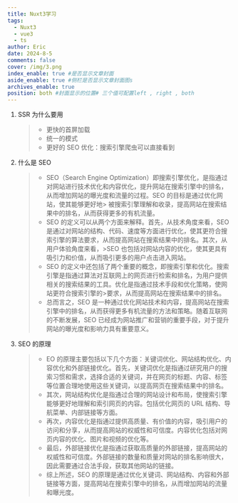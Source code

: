```yaml
---
title: Nuxt3学习
tags:
  - Nuxt3
  - vue3
  - ts
author: Eric
date: 2024-8-5
comments: false
cover: /img/3.png
index_enable: true #是否显示文章封面
aside_enable: true #侧栏是否显示文章封面图s
archives_enable: true
position: both #封面显示的位置# 三个值可配置left , right , both
---
```


1. SSR 为什么要用
   > - 更快的首屏加载
   > - 统一的模式
   > - 更好的 SEO 优化：搜索引擎爬虫可以直接看到
2. 什么是 SEO

   > - SEO（Search Engine Optimization）即搜索引擎优化，是指通过对网站进行技术优化和内容优化，提升网站在搜索引擎中的排名，从而增加网站的曝光度和流量的过程。SEO 的目标是通过优化网站，使其能够更好地> 被搜索引擎理解和收录，提高网站在搜索结果中的排名，从而获得更多的有机流量。
   > - SEO 的定义可以从两个方面来解释。首先，从技术角度来看，SEO 是通过对网站的结构、代码、速度等方面进行优化，使其更符合搜索引擎的算法要求，从而提高网站在搜索结果中的排名。其次，从用户体验角度来看，>SEO 也包括对网站内容的优化，使其更具有吸引力和价值，从而吸引更多的用户点击进入网站。
   > - SEO 的定义中还包括了两个重要的概念，即搜索引擎和优化。搜索引擎是指通过算法对互联网上的网页进行检索和排名，为用户提供相关的搜索结果的工具。优化是指通过技术手段和优化策略，使网站更符合搜索引擎的>要求，从而提高网站在搜索结果中的排名。
   > - 总而言之，SEO 是一种通过优化网站技术和内容，提高网站在搜索引擎中的排名，从而获得更多有机流量的方法和策略。随着互联网的不断发展，SEO 已经成为网站推广和营销的重要手段，对于提升网站的曝光度和影响力具有重要意义。

3. SEO 的原理
   > - EO 的原理主要包括以下几个方面：关键词优化、网站结构优化、内容优化和外部链接优化。首先，关键词优化是指通过研究用户的搜索习惯和需求，选择合适的关键词，并在网页的标题、内容、标签等位置合理地使用这些关键词，以提高网页在搜索结果中的排名。
   > - 其次，网站结构优化是指通过合理的网站设计和布局，使搜索引擎能够更好地理解和索引网页的内容。包括优化网页的 URL 结构、导航菜单、内部链接等方面。
   > - 再次，内容优化是指通过提供高质量、有价值的内容，吸引用户的访问和分享，从而提高网站的权威性和可信度。内容优化包括对网页内容的优化、图片和视频的优化等。
   > - 最后，外部链接优化是指通过获取高质量的外部链接，提高网站的权威性和可信度。外部链接的数量和质量对网站的排名影响很大，因此需要通过合法手段，获取其他网站的链接。
   > - 综上所述，SEO 的原理是通过优化关键词、网站结构、内容和外部链接等方面，提高网站在搜索引擎中的排名，从而增加网站的流量和曝光度。
